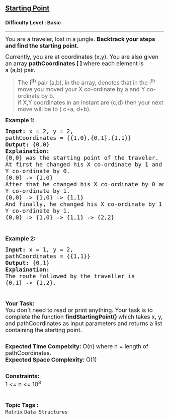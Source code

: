 <h2><a href="https://practice.geeksforgeeks.org/problems/starting-point0909/1?page=1&difficulty[]=-1&status[]=unsolved&sortBy=latest">Starting Point</a></h2><h3>Difficulty Level : Basic</h3><hr><div class="problems_problem_content__Xm_eO"><p><span style="font-size:18px">You are a traveler, lost in a jungle. <strong>Backtrack your steps and find the starting point. </strong></span></p>

<p><span style="font-size:18px">Currently, you are at coordinates (x,y). You are also given an array <strong>pathCoordinates [ ] </strong>where&nbsp;each element is a&nbsp;(a,b)&nbsp;pair. </span></p>

<blockquote>
<p><span style="font-size:18px">The <strong>i<sup>th</sup></strong>&nbsp;pair&nbsp;(a,b), in the array, denotes&nbsp;that in the i<sup>th</sup> move you moved your X co-ordinate by a and Y co-ordinate by b.&nbsp;<br>
if X,Y coordinates in an instant are (c,d)&nbsp;then your next move will be to&nbsp;(&nbsp;c+a,&nbsp;d+b).&nbsp;</span></p>
</blockquote>

<p><span style="font-size:18px"><strong>Example 1:</strong></span></p>

<pre><span style="font-size:18px"><strong>Input: </strong>x = 2, y = 2, 
pathCoordinates = {{1,0},{0,1},{1,1}}
<strong>Output: </strong>{0,0}
<strong>Explaination:</strong>
{0,0} was the starting point of the traveler.
At first he changed his X co-ordinate by 1 and
Y co-ordinate by 0.
{0,0} -&gt; {1,0}
After that he changed his X co-ordinate by 0 and
Y co-ordinate by 1.
{0,0} -&gt; {1,0} -&gt; {1,1}
And finally, he changed his X co-ordinate by 1 and
Y co-ordinate by 1.
{0,0} -&gt; {1,0} -&gt; {1,1} -&gt; {2,2}
</span>

</pre>

<p><span style="font-size:18px"><strong>Example 2:</strong></span></p>

<pre><span style="font-size:18px"><strong>Input: </strong>x = 1, y = 2,
pathCoordinates = {{1,1}}
<strong>Output: </strong>{0,1}
<strong>Explaination:</strong>
The route followed by the traveller is
{0,1} -&gt; {1,2}.</span>
</pre>

<p>&nbsp;</p>

<p><span style="font-size:18px"><strong>Your Task:</strong><br>
You don't need to read or print anything. Your task is to complete the function&nbsp;<strong>findStartingPoint()&nbsp;</strong>which takes x, y, and pathCoordinates as input parameters and returns a list containing the starting point.</span><br>
&nbsp;</p>

<p><span style="font-size:18px"><strong>Expected Time Compelxity:&nbsp;</strong>O(n) where n = length of pathCoordinates.<br>
<strong>Expected Space Complexity:&nbsp;</strong>O(1)</span><br>
&nbsp;</p>

<p><span style="font-size:18px"><strong>Constraints:</strong><br>
1 &lt;= n &lt;= 10<sup>3</sup></span></p>
</div><br><p><span style=font-size:18px><strong>Topic Tags : </strong><br><code>Matrix</code>&nbsp;<code>Data Structures</code>&nbsp;